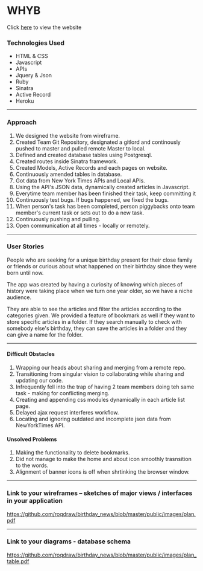 # WHYB

Click [here](https://rocky-scrubland-57099.herokuapp.com/) to view the website

### Technologies Used

- HTML & CSS 
- Javascript
- APIs
- Jquery & Json
- Ruby
- Sinatra
- Active Record
- Heroku

-------------------------------------

### Approach
1. We designed the website from wireframe.
2. Created Team Git Repository, designated a gitlord and continously pushed to master and pulled remote Master to local.
3. Defined and created database tables using Postgresql.
4. Created routes inside Sinatra framework.
5. Created Models, Active Records and each pages on website.
6. Continuously amended tables in database.
7. Got data from New York Times APIs and Local APIs.
8. Using the API's JSON data, dynamically created articles in Javascript. 
9. Everytime team member has been finished their task, keep committing it 
10. Continuously test bugs. If bugs happened, we fixed the bugs.
11. When person's task has been completed, person piggybacks onto team member's current task or sets out to do a new task.
12. Continuously pushing and pulling.
13. Open communication at all times - locally or remotely.

--------------------------------------

### User Stories
People who are seeking for a unique birthday present for their close family or friends or curious about what happened on their birthday since they were born until now.

The app was created by having a curiosity of knowing which pieces of history were taking place when we turn one year older, so we have a niche audience.

They are able to see the articles and filter the articles according to the categories given. We provided a feature of bookmark as well if they want to store specific articles in a folder. 
If they search manually to check with somebody else's birthday, they can save the articles in a folder and they can give a name for the folder.

--------------------------------------

#### Difficult Obstacles
1. Wrapping our heads about sharing and merging from a remote repo.
2. Transitioning from singular vision to collaborating while sharing and updating our code.
3. Infrequently fell into the trap of having 2 team members doing teh same task - making for conflicting merging.
4. Creating and appending css modules dynamically in each article list page.
5. Delayed ajax request interferes workflow.
6. Locating and ignoring outdated and incomplete json data from NewYorkTimes API.

#### Unsolved Problems
1. Making the functionality to delete bookmarks.
2. Did not manage to make the home and about icon smoothly trasnsition to the words.
3. Alignment of banner icons is off when shrtinking the browser window.

--------------------------------------

### Link to your wireframes – sketches of major views / interfaces in your application

https://github.com/roqdraw/birthday_news/blob/master/public/images/plan.pdf

--------------------------------------

### Link to your diagrams - database schema

https://github.com/roqdraw/birthday_news/blob/master/public/images/plan_table.pdf